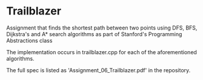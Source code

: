 # Trailblazer
Assignment that finds the shortest path between two points using DFS, BFS, Dijkstra's and A* search algorithms as part of Stanford's Programming Abstractions class

The implementation occurs in trailblazer.cpp for each of the aforementioned algorithms.

The full spec is listed as 'Assignment_06_Trailblazer.pdf' in the repository.

